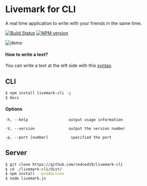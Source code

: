 # Livemark for CLI

A real time application to write with your friends in the same time.

[![Build Status](https://travis-ci.org/cedced19/livemark-cli.svg?branch=master)](https://travis-ci.org/cedced19/livemark-cli)
[![NPM version](https://badge.fury.io/js/livemark-cli.svg)](http://badge.fury.io/js/livemark-cli)

![demo](https://raw.githubusercontent.com/cedced19/livemark-cli/master/demo.png)

#### How to write a text?
You can write a text at the left side with this [syntax](//github.com/cedced19/livemark-cli/wiki).

## CLI
```bash
$ npm install livemark-cli -g
$ docs
```

#### Options

```
-h, --help                  output usage information

-V, --version               output the version number

-p, --port [number]          specified the port
```

## Server

```bash
$ git clone https://github.com/cedced19/livemark-cli
$ cd ./livemark-cli/dist/
$ npm install --production
$ node livemark.js
```
